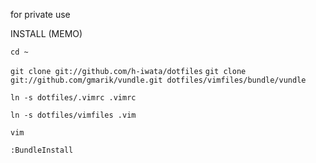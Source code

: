 for private use

INSTALL (MEMO)

`cd ~`

`git clone git://github.com/h-iwata/dotfiles`
`git clone git://github.com/gmarik/vundle.git dotfiles/vimfiles/bundle/vundle`

`ln -s dotfiles/.vimrc .vimrc` 

`ln -s dotfiles/vimfiles .vim`

`vim`

`:BundleInstall`
